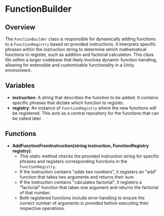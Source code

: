 # FunctionBuilder

## Overview
The `FunctionBuilder` class is responsible for dynamically adding functions to a `FunctionRegistry` based on provided instructions. It interprets specific phrases within the instruction string to determine which mathematical functions to register, such as addition and factorial calculation. This class fits within a larger codebase that likely involves dynamic function handling, allowing for extensible and customizable functionality in a Unity environment.

## Variables
- **instruction**: A string that describes the function to be added. It contains specific phrases that dictate which function to register.
- **registry**: An instance of `FunctionRegistry` where the new functions will be registered. This acts as a central repository for the functions that can be called later.

## Functions
- **AddFunctionFromInstruction(string instruction, FunctionRegistry registry)**: 
  - This static method checks the provided instruction string for specific phrases and registers corresponding functions in the `FunctionRegistry`.
  - If the instruction contains "adds two numbers", it registers an "add" function that takes two arguments and returns their sum.
  - If the instruction contains "calculates factorial", it registers a "factorial" function that takes one argument and returns the factorial of that number.
  - Both registered functions include error handling to ensure the correct number of arguments is provided before executing their respective operations.